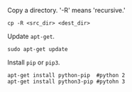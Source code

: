 
Copy a directory. 
'-R' means 'recursive.'
```
cp -R <src_dir> <dest_dir>
```
Update `apt-get`.
```
sudo apt-get update
```
Install `pip` or `pip3`.
```
apt-get install python-pip	#python 2
apt-get install python3-pip #pytohn 3
```
